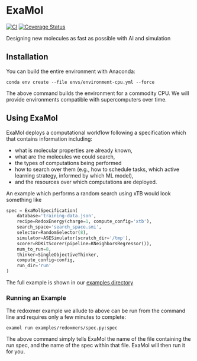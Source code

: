 # ExaMol
[![CI](https://github.com/exalearn/ExaMol/actions/workflows/python-app.yml/badge.svg)](https://github.com/exalearn/ExaMol/actions/workflows/python-app.yml)
[![Coverage Status](https://coveralls.io/repos/github/exalearn/ExaMol/badge.svg?branch=main)](https://coveralls.io/github/exalearn/ExaMol?branch=main)

Designing new molecules as fast as possible with AI and simulation

## Installation

You can build the entire environment with Anaconda:

```commandline
conda env create --file envs/environment-cpu.yml --force
```

The above command builds the environment for a commodity CPU. 
We will provide environments compatible with supercomputers over time.

## Using ExaMol

ExaMol deploys a computational workflow following a specification which that contains information including:
- what is molecular properties are already known,
- what are the molecules we could search,
- the types of computations being performed
- how to search over them (e.g., how to schedule tasks, which active learning strategy, informed by which ML model),
- and the resources over which computations are deployed.

An example which performs a random search using xTB would look something like

```python
spec = ExaMolSpecification(
    database='training-data.json',
    recipe=RedoxEnergy(charge=1, compute_config='xtb'),
    search_space='search_space.smi',
    selector=RandomSelector(8),
    simulator=ASESimulator(scratch_dir='/tmp'),
    scorer=RDKitScorer(pipeline=KNeighborsRegressor()),
    num_to_run=8,
    thinker=SingleObjectiveThinker,
    compute_config=config,
    run_dir='run'
)
```

The full example is shown in our [examples directory](./examples)

### Running an Example

The redoxmer example we allude to above can be run from the command line and requires only a few minutes to complete:

```commandline
examol run examples/redoxmers/spec.py:spec
```

The above command simply tells ExaMol the name of the file containing the run spec, and the name of the spec within that file.
ExaMol will then run it for you.
